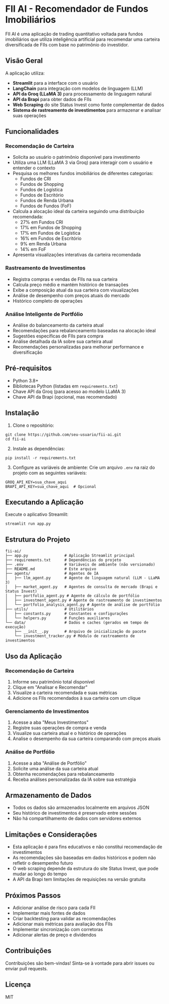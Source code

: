 # FII AI - Recomendador de Fundos Imobiliários

FII AI é uma aplicação de trading quantitativo voltada para fundos imobiliários que utiliza inteligência artificial para recomendar uma carteira diversificada de FIIs com base no patrimônio do investidor.

## Visão Geral

A aplicação utiliza:

- **Streamlit** para a interface com o usuário
- **LangChain** para integração com modelos de linguagem (LLM)
- **API da Groq (LLaMA 3)** para processamento de linguagem natural
- **API da Brapi** para obter dados de FIIs
- **Web Scraping** do site Status Invest como fonte complementar de dados
- **Sistema de rastreamento de investimentos** para armazenar e analisar suas operações

## Funcionalidades

### Recomendação de Carteira

- Solicita ao usuário o patrimônio disponível para investimento
- Utiliza uma LLM (LLaMA 3 via Groq) para interagir com o usuário e entender o contexto
- Pesquisa os melhores fundos imobiliários de diferentes categorias:
  - Fundos de CRI
  - Fundos de Shopping
  - Fundos de Logística
  - Fundos de Escritório
  - Fundos de Renda Urbana
  - Fundos de Fundos (FoF)
- Calcula a alocação ideal da carteira seguindo uma distribuição recomendada:
  - 27% em Fundos CRI
  - 17% em Fundos de Shopping
  - 17% em Fundos de Logística
  - 16% em Fundos de Escritório
  - 9% em Renda Urbana
  - 14% em FoF
- Apresenta visualizações interativas da carteira recomendada

### Rastreamento de Investimentos

- Registra compras e vendas de FIIs na sua carteira
- Calcula preço médio e mantém histórico de transações
- Exibe a composição atual da sua carteira com visualizações
- Análise de desempenho com preços atuais do mercado
- Histórico completo de operações

### Análise Inteligente de Portfólio

- Análise do balanceamento da carteira atual
- Recomendações para rebalanceamento baseadas na alocação ideal
- Sugestões específicas de FIIs para compra
- Análise detalhada da IA sobre sua carteira atual
- Recomendações personalizadas para melhorar performance e diversificação

## Pré-requisitos

- Python 3.8+
- Bibliotecas Python (listadas em `requirements.txt`)
- Chave API da Groq (para acesso ao modelo LLaMA 3)
- Chave API da Brapi (opcional, mas recomendado)

## Instalação

1. Clone o repositório:

```
git clone https://github.com/seu-usuario/fii-ai.git
cd fii-ai
```

2. Instale as dependências:

```
pip install -r requirements.txt
```

3. Configure as variáveis de ambiente:
   Crie um arquivo `.env` na raiz do projeto com as seguintes variáveis:

```
GROQ_API_KEY=sua_chave_aqui
BRAPI_API_KEY=sua_chave_aqui  # Opcional
```

## Executando a Aplicação

Execute o aplicativo Streamlit:

```
streamlit run app.py
```

## Estrutura do Projeto

```
fii-ai/
├── app.py                # Aplicação Streamlit principal
├── requirements.txt      # Dependências do projeto
├── .env                  # Variáveis de ambiente (não versionado)
├── README.md             # Este arquivo
├── agents/               # Agentes de IA
│   ├── llm_agent.py      # Agente de linguagem natural (LLM - LLaMA 3)
│   ├── market_agent.py   # Agentes de consulta de mercado (Brapi e Status Invest)
│   ├── portfolio_agent.py # Agente de cálculo de portfólio
│   ├── investment_agent.py # Agente de rastreamento de investimentos
│   └── portfolio_analysis_agent.py # Agente de análise de portfólio
├── utils/                # Utilitários
│   ├── constants.py      # Constantes e configurações
│   └── helpers.py        # Funções auxiliares
└── data/                 # Dados e caches (gerados em tempo de execução)
    ├── __init__.py       # Arquivo de inicialização do pacote
    └── investment_tracker.py # Módulo de rastreamento de investimentos
```

## Uso da Aplicação

### Recomendação de Carteira

1. Informe seu patrimônio total disponível
2. Clique em "Analisar e Recomendar"
3. Visualize a carteira recomendada e suas métricas
4. Adicione os FIIs recomendados à sua carteira com um clique

### Gerenciamento de Investimentos

1. Acesse a aba "Meus Investimentos"
2. Registre suas operações de compra e venda
3. Visualize sua carteira atual e o histórico de operações
4. Analise o desempenho da sua carteira comparando com preços atuais

### Análise de Portfólio

1. Acesse a aba "Análise de Portfólio"
2. Solicite uma análise da sua carteira atual
3. Obtenha recomendações para rebalanceamento
4. Receba análises personalizadas da IA sobre sua estratégia

## Armazenamento de Dados

- Todos os dados são armazenados localmente em arquivos JSON
- Seu histórico de investimentos é preservado entre sessões
- Não há compartilhamento de dados com servidores externos

## Limitações e Considerações

- Esta aplicação é para fins educativos e não constitui recomendação de investimentos
- As recomendações são baseadas em dados históricos e podem não refletir o desempenho futuro
- O web scraping depende da estrutura do site Status Invest, que pode mudar ao longo do tempo
- A API da Brapi tem limitações de requisições na versão gratuita

## Próximos Passos

- Adicionar análise de risco para cada FII
- Implementar mais fontes de dados
- Criar backtesting para validar as recomendações
- Adicionar mais métricas para avaliação dos FIIs
- Implementar sincronização com corretoras
- Adicionar alertas de preço e dividendos

## Contribuições

Contribuições são bem-vindas! Sinta-se à vontade para abrir issues ou enviar pull requests.

## Licença

MIT
